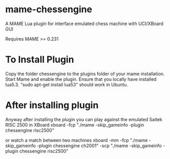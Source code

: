 # mame-chessengine
A MAME Lua plugin for interface emulated chess machine with UCI/XBoard GUI

Requires MAME >= 0.231

# To Install Plugin

Copy the folder chessengine to the plugins folder of your mame installation. Start Mame and enable the plugin. Ensure that you locally have installed lua5.3. "sudo apt-get install lua53" should work in Ubuntu.

# After installing plugin

Anyway after installing the plugin you can play against the emulated Saitek RISC 2500 in XBoard
xboard -fcp "./mame -skip_gameinfo -plugin chessengine risc2500"

or watch a match between two machines
xboard -mm -fcp "./mame -skip_gameinfo -plugin chessengine ch2001" -scp "./mame -skip_gameinfo -plugin chessengine risc2500"
